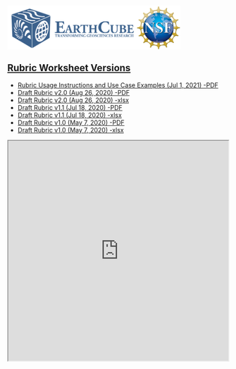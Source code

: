 <a href="http://earthcube.org/" target="_blank"><img src="../images/logo_earthcube_full_horizontal.png" height="100" align="left">
<a href="https://nsf.gov/" target="_blank"><img src="../images/NSF_4-Color_bitmap_Logo.png" width="100" height="100" align="center">
 
 



## Rubric Worksheet Versions
* [Rubric Usage Instructions and Use Case Examples (Jul 1, 2021) -PDF](Rubric-Instructions-and-Use-Cases.pdf)
* [Draft Rubric v2.0 (Aug 26, 2020) -PDF](Descriptor-classifications-worksheet-v2.0.pdf) 
* [Draft Rubric v2.0 (Aug 26, 2020) -xlsx](Descriptor-classifications-worksheet-v2.0.xlsx)
* [Draft Rubric v1.1 (Jul 18, 2020) -PDF](Descriptor-classifications-worksheet-v1.1.pdf) 
* [Draft Rubric v1.1 (Jul 18, 2020) -xlsx](Descriptor-classifications-worksheet-v1.1.xlsx)
* [Draft Rubric v1.0 (May 7, 2020) -PDF](Descriptor-classifications-worksheet-v1.0.pdf) 
* [Draft Rubric v1.0 (May 7, 2020) -xlsx](Descriptor-classifications-worksheet-v1.0.xlsx)
 
 
 
 
<center><iframe width="500" height="500" src="https://docs.google.com/spreadsheets/d/1eQSGsGC9uk5DA_sZfxIy8VCx6CyGpTP-QhRzMYQrPJM/edit?usp=sharing?&amp;rm=minimal&amp;single=true&amp;"></iframe></center>
